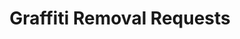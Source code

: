 ---
title: "Graffiti Removal Requests"
menu:
    main:
        name: "Graffiti Removal Requests"
        parent: Data
colorbar: green
departments: 
    - Performance & Analytics
categories:
    - City Management
tags:
    - 311
    - Get it Done
resources:
  - name: "Graffiti Removal Requests"
    url: >-
      https://seshat.datasd.org/get_it_done_graffiti/get_it_done_graffiti_requests_datasd.csv
    format: csv
    filter: "Filtered: service_name contains the value 'Graffiti'"
    bytes: 3.6703289e+07
    weight: 0
    filterGroup: 
        - none
popularity: 0
summary: "Requests for graffiti removal received by the Get It Done program."
described_by: https://seshat.datasd.org/get_it_done_reports/get_it_done_requests_dictionary_datasd.csv
date_issued: 2017-06-13
date_updated: 2023-09-09T00:11:50-0700
update_frequency: R/P1D
spatial: San Diego
temporal: 2016-06-17/2023-10-02
license: http://www.opendefinition.org/licenses/odc-pddl
maintainer: City of San Diego
maintainer_email: data@sandiego.gov
---